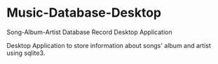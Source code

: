 # Music-Database-Desktop
Song-Album-Artist Database Record Desktop Application

Desktop Application to store information about songs' album and artist using sqlite3.  
  
